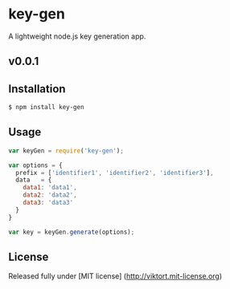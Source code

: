 key-gen
=======

A lightweight node.js key generation app.

## v0.0.1

## Installation

```sh
$ npm install key-gen
```

## Usage

```js
var keyGen = require('key-gen');

var options = {
  prefix = ['identifier1', 'identifier2', 'identifier3'],
  data   = {
    data1: 'data1',
    data2: 'data2',
    data3: 'data3'
  }
}

var key = keyGen.generate(options);
```

## License

Released fully under [MIT license] (http://viktort.mit-license.org)
